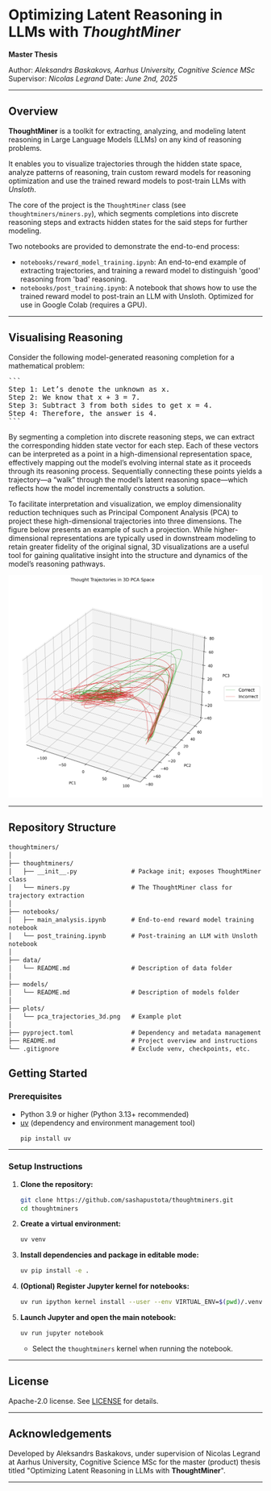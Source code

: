# Optimizing Latent Reasoning in LLMs with *ThoughtMiner*


**Master Thesis**


Author: *Aleksandrs Baskakovs, Aarhus University, Cognitive Science MSc*
Supervisor: *Nicolas Legrand*
Date: *June 2nd, 2025*

---

## Overview

**ThoughtMiner** is a toolkit for extracting, analyzing, and modeling latent reasoning in Large Language Models (LLMs) on any kind of reasoning problems.

It enables you to visualize trajectories through the hidden state space, analyze patterns of reasoning, train custom reward models for reasoning optimization and use the trained reward models to post-train LLMs with *Unsloth*.

The core of the project is the `ThoughtMiner` class (see `thoughtminers/miners.py`), which segments completions into discrete reasoning steps and extracts hidden states for the said steps for further modeling.

Two notebooks are provided to demonstrate the end-to-end process:
- `notebooks/reward_model_training.ipynb`: An end-to-end example of extracting trajectories, and training a reward model to distinguish 'good' reasoning from 'bad' reasoning.
- `notebooks/post_training.ipynb`: A notebook that shows how to use the trained reward model to post-train an LLM with Unsloth. Optimized for use in Google Colab (requires a GPU).
---

## Visualising Reasoning

Consider the following model-generated reasoning completion for a mathematical problem:

<pre>
```
Step 1: Let’s denote the unknown as x.
Step 2: We know that x + 3 = 7.
Step 3: Subtract 3 from both sides to get x = 4.
Step 4: Therefore, the answer is 4.
```
</pre>

By segmenting a completion into discrete reasoning steps, we can extract the corresponding hidden state vector for each step. Each of these vectors can be interpreted as a point in a high-dimensional representation space, effectively mapping out the model’s evolving internal state as it proceeds through its reasoning process. Sequentially connecting these points yields a trajectory—a “walk” through the model’s latent reasoning space—which reflects how the model incrementally constructs a solution.

To facilitate interpretation and visualization, we employ dimensionality reduction techniques such as Principal Component Analysis (PCA) to project these high-dimensional trajectories into three dimensions. The figure below presents an example of such a projection. While higher-dimensional representations are typically used in downstream modeling to retain greater fidelity of the original signal, 3D visualizations are a useful tool for gaining qualitative insight into the structure and dynamics of the model’s reasoning pathways.

![3D PCA of Reasoning Trajectories](plots/pca_trajectories_3d.png)

---

## Repository Structure

```
thoughtminers/
│
├── thoughtminers/
│   ├── __init__.py               # Package init; exposes ThoughtMiner class
│   └── miners.py                 # The ThoughtMiner class for trajectory extraction
│
├── notebooks/
│   ├── main_analysis.ipynb       # End-to-end reward model training notebook
│   └── post_training.ipynb       # Post-training an LLM with Unsloth notebook
│
├── data/
│   └── README.md                 # Description of data folder
│
├── models/
│   └── README.md                 # Description of models folder
│
├── plots/
│   └── pca_trajectories_3d.png   # Example plot
│
├── pyproject.toml                # Dependency and metadata management
├── README.md                     # Project overview and instructions
└── .gitignore                    # Exclude venv, checkpoints, etc.
```

## Getting Started

### Prerequisites

- Python 3.9 or higher (Python 3.13+ recommended)
- [uv](https://github.com/astral-sh/uv) (dependency and environment management tool)
    ```bash
    pip install uv
    ```

---

### Setup Instructions

1. **Clone the repository:**
    ```bash
    git clone https://github.com/sashapustota/thoughtminers.git
    cd thoughtminers
    ```

2. **Create a virtual environment:**
    ```bash
    uv venv
    ```

3. **Install dependencies and package in editable mode:**
    ```bash
    uv pip install -e .
    ```

4. **(Optional) Register Jupyter kernel for notebooks:**
    ```bash
    uv run ipython kernel install --user --env VIRTUAL_ENV=$(pwd)/.venv --name=thoughtminers
    ```

5. **Launch Jupyter and open the main notebook:**
    ```bash
    uv run jupyter notebook
    ```
    - Select the `thoughtminers` kernel when running the notebook.

---

## License

Apache-2.0 license. See [LICENSE](LICENSE) for details.

---

## Acknowledgements

Developed by Aleksandrs Baskakovs, under supervision of Nicolas Legrand at Aarhus University, Cognitive Science MSc for the master (product) thesis titled "Optimizing Latent Reasoning in LLMs with **ThoughtMiner**".

---